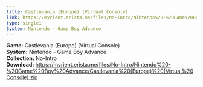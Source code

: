 ```yaml
---
title: Castlevania (Europe) (Virtual Console)
link: https://myrient.erista.me/files/No-Intro/Nintendo%20-%20Game%20Boy%20Advance/Castlevania%20(Europe)%20(Virtual%20Console).zip
type: single1
System: Nintendo - Game Boy Advance
---
```

<b>Game:</b> Castlevania (Europe) (Virtual Console)<br>
<b>System:</b> Nintendo - Game Boy Advance<br>
<b>Collection:</b> No-Intro<br>
<b>Download:</b> https://myrient.erista.me/files/No-Intro/Nintendo%20-%20Game%20Boy%20Advance/Castlevania%20(Europe)%20(Virtual%20Console).zip